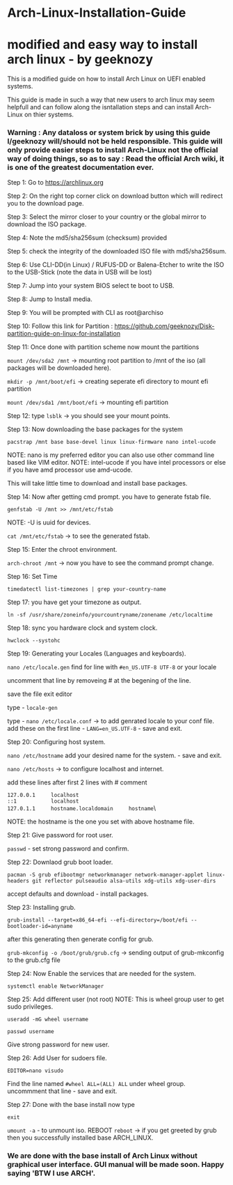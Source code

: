 # Arch-Linux-Installation-Guide

# modified and easy way to install arch linux - by geeknozy

This is a modified guide on how to install Arch Linux on UEFI enabled systems.

This guide is made in such a way that new users to arch linux may seem helpfull and can follow along the isntallation steps and can install Arch-Linux on thier systems.

### Warning : Any dataloss or system brick by using this guide I/geeknozy will/should not be held responsible. This guide will only provide easier steps to install Arch-Linux not the official way of doing things, so as to say : Read the official Arch wiki, it is one of the greatest documentation ever.


Step 1: Go to https://archlinux.org

Step 2: On the right top corner click on download button  which will redirect you to the download page.

Step 3: Select the mirror closer to your country or the global mirror to download the ISO package.

Step 4: Note the md5/sha256sum (checksum) provided

Step 5: check the integrity of the downloaded ISO file with md5/sha256sum.

Step 6: Use CLI-DD(in Linux) / RUFUS-DD or Balena-Etcher to write the ISO to the USB-Stick (note the data in USB will be lost)

Step 7: Jump into your system BIOS select te boot to USB.

Step 8: Jump to Install media.

Step 9: You will be prompted with CLI as root@archiso

Step 10: Follow this link for Partition : https://github.com/geeknozy/Disk-partition-guide-on-linux-for-installation

Step 11: Once done with partition scheme now mount the partitions

```mount /dev/sda2 /mnt``` -> mounting root partition to /mnt of the iso (all packages will be downloaded here).

```mkdir -p /mnt/boot/efi``` -> creating seperate efi directory to mount efi partition

```mount /dev/sda1 /mnt/boot/efi``` -> mounting efi partition 

Step 12: type ```lsblk``` -> you should see your mount points.

Step 13: Now downloading the base packages for the system

```pacstrap /mnt base base-devel linux linux-firmware nano intel-ucode```

NOTE: nano is my preferred editor you can also use other command line based like VIM editor.
NOTE: intel-ucode if you have intel processors or else if you have amd processor use amd-ucode.

This will take little time to download and install base packages.

Step 14: Now after getting cmd prompt. you have to generate fstab file. 

```genfstab -U /mnt >> /mnt/etc/fstab```

NOTE: -U is uuid for devices.

```cat /mnt/etc/fstab``` -> to see the generated fstab.

Step 15: Enter the chroot environment.

```arch-chroot /mnt``` -> now you have to see the command prompt change.

Step 16: Set Time

```timedatectl list-timezones | grep your-country-name```

Step 17: you have get your timezone as output.

```ln -sf /usr/share/zoneinfo/yourcountryname/zonename /etc/localtime```

Step 18: sync you hardware clock and system clock.

```hwclock --systohc```

Step 19: Generating your Locales (Languages and keyboards).

```nano /etc/locale.gen```
find for line with ``` #en_US.UTF-8 UTF-8 ``` or your locale 

uncomment that line by removeing # at the begening of the line.

save the file exit editor 

type - ```locale-gen```

type - ```nano /etc/locale.conf``` -> to add genrated locale to your conf file.
add these on the first line - ```LANG=en_US.UTF-8``` - save and exit.

Step 20: Configuring host system.

```nano /etc/hostname```
add your desired name for the system. - save and exit.

```nano /etc/hosts``` -> to configure localhost and internet.

add these lines after first 2 lines with # comment

```127.0.0.1     localhost```\
```::1           localhost```\
```127.0.1.1     hostname.localdomain     hostname```\

NOTE: the hostname is the one you set with above hostname file.

Step 21: Give password for root user.

```passwd``` - set strong password and confirm.

Step 22: Downlaod grub boot loader.

```pacman -S grub efibootmgr networkmanager network-manager-applet linux-headers git reflector pulseaudio alsa-utils xdg-utils xdg-user-dirs```

accept defaults and download - install packages.

Step 23: Installing grub.

```grub-install --target=x86_64-efi --efi-directory=/boot/efi --bootloader-id=anyname```

after this generating then generate config for grub.

```grub-mkconfig -o /boot/grub/grub.cfg``` -> sending output of grub-mkconfig to the grub.cfg file

Step 24: Now Enable the services that are needed for the system.

```systemctl enable NetworkManager```

Step 25: Add different user (not root) NOTE: This is wheel group user to get sudo privileges.

```useradd -mG wheel username```

```passwd username```

Give strong password for new user.

Step 26: Add User for sudoers file.

```EDITOR=nano visudo```

Find the line named
```#wheel ALL=(ALL) ALL``` under wheel group.
uncommment that line - save and exit.

Step 27: Done with the base install now type 

```exit```

```umount -a``` - to unmount iso.
REBOOT
```reboot``` -> if you get greeted by grub then you successfully installed base ARCH_LINUX.

### We are done with the base install of Arch Linux without graphical user interface. GUI manual will be made soon. Happy saying 'BTW I use ARCH'.
